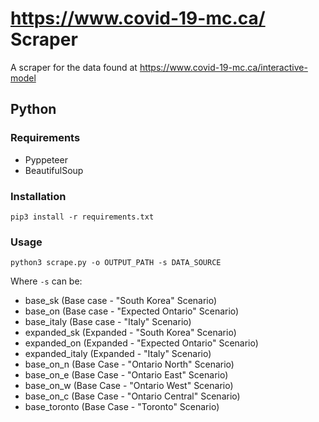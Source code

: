 # https://www.covid-19-mc.ca/ Scraper

A scraper for the data found at https://www.covid-19-mc.ca/interactive-model

## Python
### Requirements
- Pyppeteer
- BeautifulSoup

### Installation
`pip3 install -r requirements.txt`

### Usage
`python3 scrape.py -o OUTPUT_PATH -s DATA_SOURCE
`   

Where `-s` can be:

- base_sk (Base case - "South Korea" Scenario)
- base_on (Base case - "Expected Ontario" Scenario)
- base_italy (Base case - "Italy" Scenario)
- expanded_sk (Expanded - "South Korea" Scenario)
- expanded_on (Expanded - "Expected Ontario" Scenario)
- expanded_italy (Expanded - "Italy" Scenario)
- base_on_n (Base Case - "Ontario North" Scenario)
- base_on_e (Base Case - "Ontario East" Scenario)
- base_on_w (Base Case - "Ontario West" Scenario)
- base_on_c (Base Case - "Ontario Central" Scenario)
- base_toronto (Base Case - "Toronto" Scenario)
